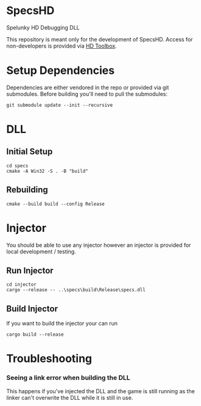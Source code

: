 # SpecsHD

Spelunky HD Debugging DLL

This repository is meant only for the development of SpecsHD.
Access for non-developers is provided via [HD Toolbox](https://github.com/spelunky-fyi/HD-Toolbox).

# Setup Dependencies

Dependencies are either vendored in the repo or provided via git submodules.
Before building you'll need to pull the submodules:

```shell
git submodule update --init --recursive
```

# DLL

## Initial Setup

```
cd specs
cmake -A Win32 -S . -B "build"
```

## Rebuilding

```
cmake --build build --config Release
```

# Injector

You should be able to use any injector however an injector is provided for local development / testing.

## Run Injector

```
cd injector
cargo --release -- ..\specs\build\Release\specs.dll
```

## Build Injector

If you want to build the injector your can run

```
cargo build --release
```

# Troubleshooting

### Seeing a link error when building the DLL

This happens if you've injected the DLL and the game is still running as the linker can't overwrite the DLL while it is still in use.
